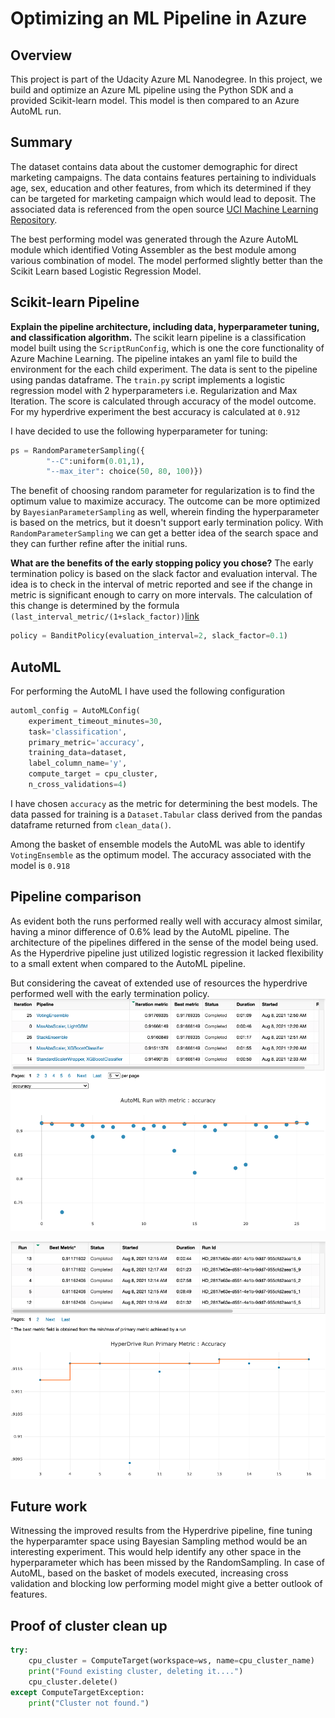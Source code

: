 # Optimizing an ML Pipeline in Azure

## Overview
This project is part of the Udacity Azure ML Nanodegree.
In this project, we build and optimize an Azure ML pipeline using the Python SDK and a provided Scikit-learn model.
This model is then compared to an Azure AutoML run.

## Summary

The dataset contains data about the customer demographic for direct marketing campaigns. The data contains features 
pertaining to individuals age, sex, education and other features, from which its determined if they can be targeted 
for marketing campaign which would lead to deposit. The associated data is referenced from the open source [UCI Machine 
Learning Repository](https://archive.ics.uci.edu/ml/datasets/bank+marketing).

The best performing model was generated through the Azure AutoML module which identified Voting Assembler as the best 
module among various combination of model. The model performed slightly better than the Scikit Learn based Logistic 
Regression Model.

## Scikit-learn Pipeline
**Explain the pipeline architecture, including data, hyperparameter tuning, and classification algorithm.**
The scikit learn pipeline is a classification model built using the `ScriptRunConfig`, which is one the core 
functionality of Azure Machine Learning. The pipeline intakes an yaml file to  build the environment for the each child 
experiment. The data is sent to the pipeline using pandas dataframe. The `train.py` script implements a logistic 
regression model with 2 hyperparameters i.e. Regularization and Max Iteration. The score is calculated through accuracy 
of the model outcome. For my hyperdrive experiment the best accuracy is calculated at `0.912`

I have decided to use the following hyperparameter for tuning:
```python
ps = RandomParameterSampling({
        "--C":uniform(0.01,1),
        "--max_iter": choice(50, 80, 100)})
```
The benefit of choosing random parameter for regularization is to find the optimum value to maximize accuracy.
The outcome can be more optimized by `BayesianParameterSampling` as well, wherein finding the hyperparameter is based on the 
metrics, but it doesn't support early termination policy. With `RandomParameterSampling` we can get a better idea of the
search space and they can further refine after the initial runs.

**What are the benefits of the early stopping policy you chose?**
The early termination policy is based on the slack factor and evaluation interval. The idea is to check in the interval 
of metric reported and see if the change in metric is significant enough to carry on more intervals. The calculation of
this change is determined by the formula `(last_interval_metric/(1+slack_factor))`[link](https://docs.microsoft.com/en-us/azure/machine-learning/how-to-tune-hyperparameters#bandit-policy)
```python
policy = BanditPolicy(evaluation_interval=2, slack_factor=0.1)
```
## AutoML

For performing the AutoML I have used the following configuration
```python
automl_config = AutoMLConfig(
    experiment_timeout_minutes=30,
    task='classification',
    primary_metric='accuracy',
    training_data=dataset,
    label_column_name='y',
    compute_target = cpu_cluster,
    n_cross_validations=4)
```
I have chosen `accuracy` as the metric for determining the best models. The data passed for training is a 
`Dataset.Tabular` class derived from the pandas dataframe returned from `clean_data()`. 

Among the basket of ensemble models the AutoML was able to identify `VotingEnsemble` as the optimum model. The accuracy 
associated with the model is `0.918` 
## Pipeline comparison

As evident both the runs performed really well with accuracy almost similar, having a minor difference of 0.6% 
lead by the AutoML pipeline. The architecture of the pipelines differed in the sense of the model being used. As the 
Hyperdrive pipeline just utilized logistic regression it lacked flexibility to a small extent when compared to the 
AutoML pipeline.

But considering the caveat of extended use of resources the hyperdrive performed well with the early termination policy.
![](images/automl.png)

![](images/hyperdrive.png)
## Future work
Witnessing the improved results from the Hyperdrive pipeline, fine tuning the hyperparamter space using Bayesian Sampling 
method would be an interesting experiment. This would help identify any other space in the hyperparameter which has been
missed by the RandomSampling. In case of AutoML, based on the basket of models executed, increasing cross validation and
blocking low performing model might give a better outlook of features. 

## Proof of cluster clean up

```python
try:
    cpu_cluster = ComputeTarget(workspace=ws, name=cpu_cluster_name)
    print("Found existing cluster, deleting it....")
    cpu_cluster.delete()
except ComputeTargetException:
    print("Cluster not found.")
```
